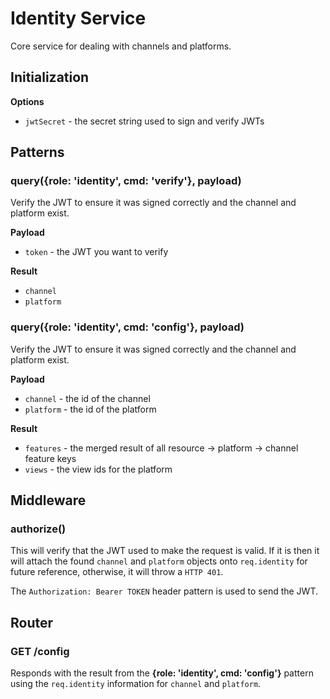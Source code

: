 # Identity Service

Core service for dealing with channels and platforms.

## Initialization

**Options**

* `jwtSecret` - the secret string used to sign and verify JWTs

## Patterns

### query({role: 'identity', cmd: 'verify'}, payload)

Verify the JWT to ensure it was signed correctly and the channel and platform exist.

**Payload**

* `token` - the JWT you want to verify

**Result**

* `channel`
* `platform`

### query({role: 'identity', cmd: 'config'}, payload)

Verify the JWT to ensure it was signed correctly and the channel and platform exist.

**Payload**

* `channel` - the id of the channel
* `platform` - the id of the platform

**Result**

* `features` - the merged result of all resource → platform → channel feature keys
* `views` - the view ids for the platform

## Middleware

### authorize()

This will verify that the JWT used to make the request is valid. If it is then it will attach the found `channel` and `platform` objects onto `req.identity` for future reference, otherwise, it will throw a `HTTP 401`.

The `Authorization: Bearer TOKEN` header pattern is used to send the JWT.

## Router

### GET /config

Responds with the result from the **{role: 'identity', cmd: 'config'}** pattern using the `req.identity` information for `channel` and `platform`.
